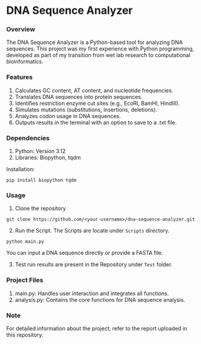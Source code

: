# DNA Sequence Analyzer

### Overview
The DNA Sequence Analyzer is a Python-based tool for analyzing DNA sequences. This project was my first experience with Python programming, developed as part of my transition from wet lab research to computational bioinformatics.

### Features
1. Calculates GC content, AT content, and nucleotide frequencies.
2. Translates DNA sequences into protein sequences.
3. Identifies restriction enzyme cut sites (e.g., EcoRI, BamHI, HindIII).
4. Simulates mutations (substitutions, insertions, deletions).
5. Analyzes codon usage in DNA sequences.
6. Outputs results in the terminal with an option to save to a .txt file.

### Dependencies
1. Python: Version 3.12
2. Libraries: Biopython, tqdm

Installation:
```
pip install biopython tqdm
```
### Usage

1. Clone the repository

```
git clone https://github.com/<your-username>/dna-sequence-analyzer.git
```

2. Run the Script. The Scripts are locate under ```Scripts``` directory.
```
python main.py
```
You can input a DNA sequence directly or provide a FASTA file.

3. Test run results are present in the Repository under ``` Test ``` folder.

### Project Files
1. main.py: Handles user interaction and integrates all functions.
2. analysis.py: Contains the core functions for DNA sequence analysis.

### Note
For detailed information about the project, refer to the report uploaded in this repository.
